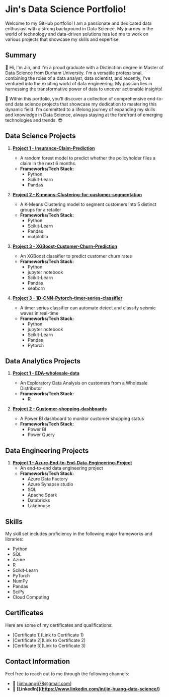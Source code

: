 # Jin's Data Science Portfolio!
Welcome to my GitHub portfolio! I am a passionate and dedicated data enthusiast with a strong background in Data Science. My journey in the world of technology and data-driven solutions has led me to work on various projects that showcase my skills and expertise.

## Summary
🔭 Hi, I'm Jin, and I'm a proud graduate with a Distinction degree in Master of Data Science from Durham University. I'm a versatile professional, combining the roles of a data analyst, data scientist, and recently, I've ventured into the exciting world of data engineering. My passion lies in harnessing the transformative power of data to uncover actionable insights!

🚀 Within this portfolio, you'll discover a collection of comprehensive end-to-end data science projects that showcase my dedication to mastering this dynamic field. I'm committed to a lifelong journey of expanding my skills and knowledge in Data Science, always staying at the forefront of emerging technologies and trends. 😎


## Data Science Projects
  
1. **[Project 1 - Insurance-Claim-Prediction](https://github.com/jzdmx/Car-Insurance-Claim-Prediction)**
   - A random forest model to predict whether the policyholder files a claim in the next 6 months.
   - **Frameworks/Tech Stack:**
     - Python
     - Scikit-Learn
     - Pandas

2. **[Project 2 - K-means-Clustering-for-customer-segmentation](https://github.com/jzdmx/K-means-Clustering-for-customer-segmentation)**
   - A K-Means Clustering model to segment customers into 5 distinct groups for a retailer
   - **Frameworks/Tech Stack:**
     - Python
     - Scikit-Learn
     - Pandas
     - matplotlib

3. **[Project 3 - XGBoost-Customer-Churn-Prediction](https://github.com/jzdmx/Customer-Churn-Prediction-XGBoost)**
   - An XGBoost classifier to predict customer churn rates
   - **Frameworks/Tech Stack:**
     - Python
     - jupyter notebook
     - Scikit-Learn
     - Pandas
     - seaborn

4. **[Project 3 - 1D-CNN-Pytorch-timer-series-classifier](https://github.com/jzdmx/1D-CNN-Pytorch-timer-series-classifier)**
   -  A timer series classifier can automate detect and classify seismic waves in real-time
   - **Frameworks/Tech Stack:**
     - Python
     - jupyter notebook
     - Scikit-Learn
     - Pandas
     - Pytorch

## Data Analytics Projects

1. **[Project 1 - EDA-wholesale-data](https://github.com/jzdmx/EDA-K-means-and-Hierarchical-Clustering)**
   - An Exploratory Data Analysis on customers from a Wholesale Distributor
   - **Frameworks/Tech Stack:**
     - R

2. **[Project 2 - Customer-shopping-dashboards](https://github.com/jzdmx/Customer-shopping-dashboards)**
   - A Power BI dashboard to monitor customer shopping status
   - **Frameworks/Tech Stack:**
     - Power BI
     - Power Query

## Data Engineering Projects
  
1. **[Project 1 - Azure-End-to-End-Data-Engineering-Project](https://github.com/jzdmx/Azure-End-to-End-Data-Engineering-Project)**
   - An end-to-end data engineering project 
   - **Frameworks/Tech Stack:**
     - Azure Data Factory
     - Azure Synapse studio
     - SQL
     - Apache Spark
     - Databricks
     - Lakehouse
    


## Skills
My skill set includes proficiency in the following major frameworks and libraries:
- Python
- SQL
- Azure
- R
- Scikit-Learn
- PyTorch
- NumPy
- Pandas
- SciPy
- Cloud Computing

## Certificates
Here are some of my certificates and qualifications:
- [Certificate 1](Link to Certificate 1)
- [Certificate 2](Link to Certificate 2)
- [Certificate 3](Link to Certificate 3)

## Contact Information
Feel free to reach out to me through the following channels:
- 📮 [jinhuang678@gmail.com]
- 🔗 **[LinkedIn]](https://www.linkedin.com/in/jin-huang-data-science/)**



<!--
**jzdmx/jzdmx** is a ✨ _special_ ✨ repository because its `README.md` (this file) appears on your GitHub profile.


